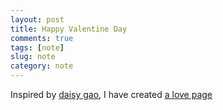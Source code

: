 ```yaml
---
layout: post
title: Happy Valentine Day
comments: true
tags: [note]
slug: note
category: note
---
```


Inspired by <a href="http://daisygao.me">daisy gao</a>, I have created <a href="/pages/love">a love page</a>




